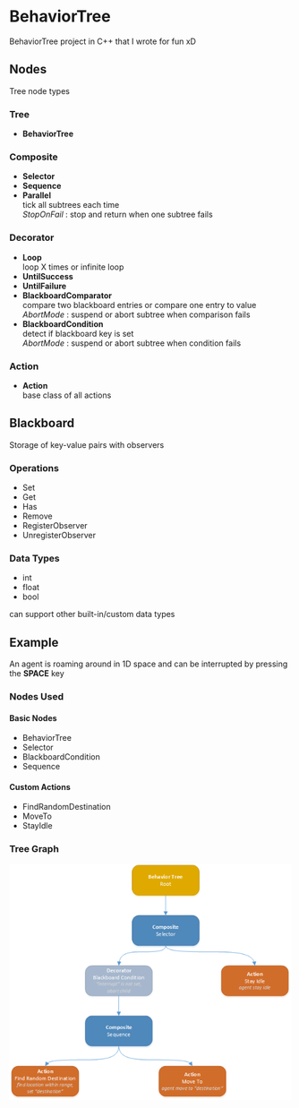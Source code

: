 # BehaviorTree

BehaviorTree project in C++ that I wrote for fun xD
## Nodes
Tree node types
### Tree
+ **BehaviorTree**
### Composite
+ **Selector**
+ **Sequence**
+ **Parallel**  
tick all subtrees each time  
*StopOnFail* : stop and return when one subtree fails
### Decorator
+ **Loop**  
loop X times or infinite loop
+ **UntilSuccess**
+ **UntilFailure**
+ **BlackboardComparator**  
compare two blackboard entries or compare one entry to value  
*AbortMode* : suspend or abort subtree when comparison fails
+ **BlackboardCondition**  
detect if blackboard key is set  
*AbortMode* : suspend or abort subtree when condition fails
### Action
+ **Action**  
base class of all actions
## Blackboard
Storage of key-value pairs with observers
### Operations
+ Set
+ Get
+ Has
+ Remove
+ RegisterObserver
+ UnregisterObserver
### Data Types
+ int
+ float
+ bool  

can support other built-in/custom data types
## Example
An agent is roaming around in 1D space and can be interrupted by pressing the **SPACE** key  
### Nodes Used
#### Basic Nodes
+ BehaviorTree
+ Selector
+ BlackboardCondition
+ Sequence
#### Custom Actions
+ FindRandomDestination
+ MoveTo
+ StayIdle  
### Tree Graph
  
![ExampleTreeGraph](https://github.com/AmaranthYan/BehaviorTree/blob/master/BehaviorTree/Example/Example_graph.png)

